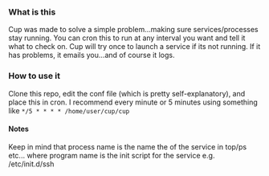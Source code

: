 ### What is this

Cup was made to solve a simple problem...making sure services/processes stay running. You can cron this to run at any interval you want and tell it what to check on.
Cup will try once to launch a service if its not running. If it has problems, it emails you...and of course it logs.

### How to use it

Clone this repo, edit the conf file (which is pretty self-explanatory), and place this in cron. I recommend every minute or 5 minutes using something like ```*/5 * * * * /home/user/cup/cup```

#### Notes

Keep in mind that process name is the name the of the service in top/ps etc... where program name is the init script for the service e.g.  /etc/init.d/ssh
